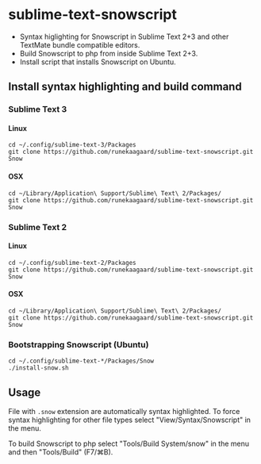 sublime-text-snowscript
=======================

- Syntax higlighting for Snowscript in Sublime Text 2+3 and other TextMate 
  bundle compatible editors.
- Build Snowscript to php from inside Sublime Text 2+3.
- Install script that installs Snowscript on Ubuntu.

## Install syntax highlighting and build command

### Sublime Text 3

#### Linux

```shell
cd ~/.config/sublime-text-3/Packages
git clone https://github.com/runekaagaard/sublime-text-snowscript.git Snow
```

#### OSX

```shell
cd ~/Library/Application\ Support/Sublime\ Text\ 2/Packages/
git clone https://github.com/runekaagaard/sublime-text-snowscript.git Snow
```

### Sublime Text 2

#### Linux

```shell
cd ~/.config/sublime-text-2/Packages
git clone https://github.com/runekaagaard/sublime-text-snowscript.git Snow
```

#### OSX

```shell
cd ~/Library/Application\ Support/Sublime\ Text\ 2/Packages/
git clone https://github.com/runekaagaard/sublime-text-snowscript.git Snow
```

### Bootstrapping Snowscript (Ubuntu)

```shell
cd ~/.config/sublime-text-*/Packages/Snow
./install-snow.sh
```

## Usage

File with ```.snow``` extension are automatically syntax highlighted. To force
syntax highlighting for other file types select "View/Syntax/Snowscript" in
the menu. 

To build Snowscript to php select "Tools/Build System/snow" in the menu and
then "Tools/Build" (F7/⌘B).
